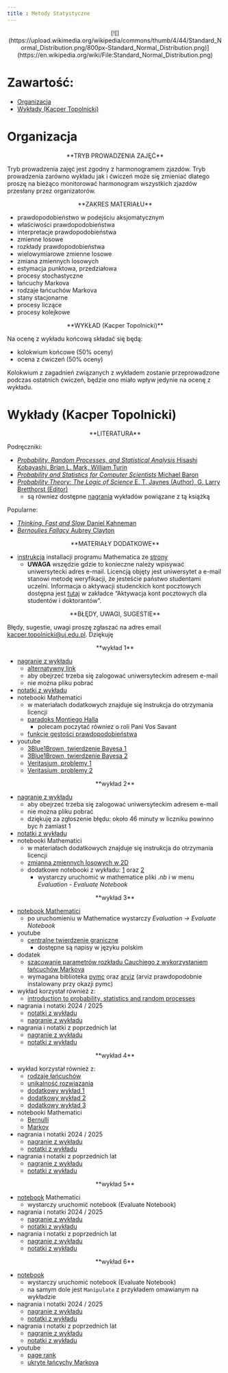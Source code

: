```yaml
---
title : Metody Statystyczne
---
```


<center>
[![](https://upload.wikimedia.org/wikipedia/commons/thumb/4/44/Standard_Normal_Distribution.png/800px-Standard_Normal_Distribution.png)](https://en.wikipedia.org/wiki/File:Standard_Normal_Distribution.png)
</center>



# Zawartość:

* [Organizacja](#organizacja)
* [Wykłady (Kacper Topolnicki)](#wykłady-kacper-topolnicki)



# Organizacja

<center>
**TRYB PROWADZENIA ZAJĘĆ**
</center>

Tryb prowadzenia zajęć jest zgodny z harmonogramem zjazdów. 
Tryb prowadzenia zarówno wykładu jak i ćwiczeń 
może się zmieniać dlatego proszę na bieżąco
monitorować harmonogram 
wszystkich zjazdów przesłany przez organizatorów.

<center>
**ZAKRES MATERIAŁU**
</center>

- prawdopodobieństwo w podejściu aksjomatycznym
- właściwości prawdopodobieństwa
- interpretacje prawdopodobieństwa
- zmienne losowe
- rozkłady prawdopodobieństwa
- wielowymiarowe zmienne losowe
- zmiana zmiennych losowych
- estymacja punktowa, przedziałowa
- procesy stochastyczne
- łańcuchy Markova
- rodzaje łańcuchów Markova
- stany stacjonarne
- procesy liczące
- procesy kolejkowe

<center>
**WYKŁAD (Kacper Topolnicki)**
</center>

Na ocenę z wykładu końcową składać się będą:

- kolokwium końcowe (50% oceny)
- ocena z ćwiczeń (50% oceny)

Kolokwium z zagadnień związanych z wykładem zostanie przeprowadzone podczas ostatnich ćwiczeń, 
będzie ono miało wpływ jedynie na ocenę z wykładu.




# Wykłady (Kacper Topolnicki)

<center>
**LITERATURA**
</center>

Podręczniki:

- [*Probability, Random Processes, and Statistical Analysis* Hisashi Kobayashi, Brian L. Mark, William Turin](https://www.cambridge.org/core/books/probability-random-processes-and-statistical-analysis/1909C657E4758038B54C4235B3AD0FDF)
- [*Probability and Statistics for Computer Scientists* Michael Baron](https://www.routledge.com/Probability-and-Statistics-for-Computer-Scientists/Baron/p/book/9781138044487)
- [*Probability Theory: The Logic of Science*  E. T. Jaynes (Author), G. Larry Bretthorst (Editor)](https://www.amazon.com/Probability-Theory-Science-T-Jaynes/dp/0521592712)
  - są równiez dostępne  [nagrania](https://youtube.com/playlist?list=PL9v9IXDsJkktefQzX39wC2YG07vw7DsQ_&si=SYkFZQd4WvUxzdRC) wykładów powiązane z tą książką

Popularne:

- [*Thinking, Fast and Slow* Daniel Kahneman](https://en.wikipedia.org/wiki/Thinking,_Fast_and_Slow)
- [*Bernoulies Fallacy* Aubrey Clayton](https://www.amazon.com/Bernoullis-Fallacy-Statistical-Illogic-Science/dp/0231199945)

<center>
**MATERIAŁY DODATKOWE**
</center>

- [instrukcja](https://fais.uj.edu.pl/documents/41628/5097967/OprogramowanieMathematica_na_Uniwersytecie_Jagiello%C5%84skim_2018.pdf/eca91225-a7c0-48fb-94a9-a08553de7fd7) installacji programu Mathematica
  ze [strony](https://fais.uj.edu.pl/dla-studentow/studia-z-mathematica)
  - **UWAGA** wszędzie gdzie to konieczne należy wpisywać uniwersytecki adres e-mail. Licencją objęty jest uniwersytet a e-mail stanowi metodę weryfikacji, że jesteście państwo studentami uczelni. Informacja o aktywacji studenckich kont pocztowych dostępna jest [tutaj](https://pomocit.uj.edu.pl/poczta_studenci) 
    w zakładce “Aktywacja kont pocztowych dla studentów i doktorantów”.

<center>
**BŁĘDY, UWAGI, SUGESTIE**
</center>

Błędy, sugestie, uwagi proszę zgłaszać na adres email [kacper.topolnicki@uj.edu.pl](mailto:kacper.topolnicki@uj.edu.pl). Dziękuję

<center>
**wykład 1**
</center>

- [nagranie z wykładu](https://ujchmura-my.sharepoint.com/:v:/r/personal/kacper_topolnicki_uj_edu_pl/Documents/new_r/1-2023-10-14_08.26.32.mp4?csf=1&web=1&nav=eyJyZWZlcnJhbEluZm8iOnsicmVmZXJyYWxBcHAiOiJPbmVEcml2ZUZvckJ1c2luZXNzIiwicmVmZXJyYWxBcHBQbGF0Zm9ybSI6IldlYiIsInJlZmVycmFsTW9kZSI6InZpZXciLCJyZWZlcnJhbFZpZXciOiJNeUZpbGVzTGlua0RpcmVjdCJ9fQ&e=seN91E)
  - [alternatywny link](https://ujchmura-my.sharepoint.com/:v:/g/personal/kacper_topolnicki_uj_edu_pl/Ef98TsOBH21EpOW7a_Y-FnoB2BrPmXaKqZDP0Q-U2rZ4Lw)
  - aby obejrzeć trzeba się zalogować uniwersyteckim adresem e-mail
  - nie można pliku pobrać
- [notatki z wykładu](./start/pl/010_Nauczanie/005_Metody_Statystyczne/010_Wykłady_(Kacper_Topolnicki)/1.pdf)
- notebooki Mathematici
  - w materiałach dodatkowych znajduje się instrukcja do otrzymania licencji
  - [paradoks Montiego Halla](./start/pl/010_Nauczanie/005_Metody_Statystyczne/010_Wykłady_(Kacper_Topolnicki)/monty_hall.nb)
    - polecam poczytać równiez o roli Pani Vos Savant
  - [funkcje gęstości prawdopodobieństwa](./start/pl/010_Nauczanie/005_Metody_Statystyczne/010_Wykłady_(Kacper_Topolnicki)/fgp.nb)
- youtube
  - [3Blue1Brown, twierdzenie Bayesa 1](https://youtu.be/U_85TaXbeIo?si=SMrmKcbswmv4Lb71)
  - [3Blue1Brown, twierdzenie Bayesa 2](https://youtu.be/HZGCoVF3YvM?si=d1c0Pb1I9AgZLq_d)
  - [Veritasium, problemy 1](https://youtu.be/R13BD8qKeTg?si=wQyXEI_Yrd1VGhzJ)
  - [Veritasium, problemy 2](https://youtu.be/42QuXLucH3Q?si=Ruep1yX8AQ0pFfDl)

<center>
**wykład 2**
</center>

- [nagranie z wykładu](https://ujchmura-my.sharepoint.com/:v:/g/personal/kacper_topolnicki_uj_edu_pl/ERySq4MiHk9FmpQjtBUGmqIBrrEig1invy6xg9ZHyT4f_Q)
  - aby obejrzeć trzeba się zalogować uniwersyteckim adresem e-mail
  - nie można pliku pobrać
  - dziękuję za zgłoszenie błędu: około 46 minuty w liczniku powinno byc $h$ zamiast $1$
- [notatki z wykładu](./start/pl/010_Nauczanie/005_Metody_Statystyczne/010_Wykłady_(Kacper_Topolnicki)/2.pdf)
- notebooki Mathematici
  - w materiałach dodatkowych znajduje się instrukcja do otrzymania licencji
  - [zmianna zmiennych losowych w 2D](./start/pl/010_Nauczanie/005_Metody_Statystyczne/010_Wykłady_(Kacper_Topolnicki)/examples2.nb) 
  - dodatkowe notebooki z wykładu: [1](./start/pl/010_Nauczanie/005_Metody_Statystyczne/010_Wykłady_(Kacper_Topolnicki)/examples.nb) oraz [2](./start/pl/010_Nauczanie/005_Metody_Statystyczne/010_Wykłady_(Kacper_Topolnicki)/examples1.nb)
    - wystarczy uruchomić w mathematice pliki *.nb* i w menu *Evaluation - Evaluate Notebook*

<center>
**wykład 3**
</center>

- [notebook Mathematici](./start/pl/010_Nauczanie/005_Metody_Statystyczne/010_Wykłady_(Kacper_Topolnicki)/05_12_2020.nb)
  - po uruchomieniu w Mathematice wystarczy *Evaluation -> Evaluate Notebook*
- youtube
  - [centralne twierdzenie graniczne](https://youtu.be/zeJD6dqJ5lo?si=d1smDc3LzV7_uzhA)
    - dostępne są napisy w języku polskim
- dodatek
  - [szacowanie parametrów rozkładu Cauchiego z wykorzystaniem łańcuchów Markova](./start/pl/010_Nauczanie/005_Metody_Statystyczne/010_Wykłady_(Kacper_Topolnicki)/cauchy_pymc.py)
  - wymagana biblioteka [pymc](https://www.pymc.io/welcome.html) oraz [arviz](https://python.arviz.org/en/stable/) 
    (arviz prawdopodobnie instalowany przy okazji pymc)
- wykład korzystał również z:
  - [introduction to probability, statistics and random processes](https://www.probabilitycourse.com/)
- nagrania i notatki 2024 / 2025
  - [notatki z wykładu](./start/pl/010_Nauczanie/005_Metody_Statystyczne/010_Wykłady_(Kacper_Topolnicki)/ms_3_2024_2025.pdf)
  - [nagranie z wykładu](https://ujchmura.sharepoint.com/:v:/t/Section_578887_1/ETvhowl_ATJFtdr8u9hQPIYBl0fLkqByr8SkHLisdMi_YQ?e=nVGIbP&nav=eyJyZWZlcnJhbEluZm8iOnsicmVmZXJyYWxBcHAiOiJTdHJlYW1XZWJBcHAiLCJyZWZlcnJhbFZpZXciOiJTaGFyZURpYWxvZy1MaW5rIiwicmVmZXJyYWxBcHBQbGF0Zm9ybSI6IldlYiIsInJlZmVycmFsTW9kZSI6InZpZXcifX0%3D)
- nagrania i notatki z poprzednich lat
  - [nagranie z wykładu](https://ujchmura-my.sharepoint.com/:v:/g/personal/kacper_topolnicki_uj_edu_pl/EdR3X9a13fxNhbFXGGwTI9sBFe_yGXrUM5M15T8yQN8dRg?e=dHChaG)
    <!--- - jest kilka rzeczy do dodania dlatego zrobimy krótkie spotkanie na Ms Teams (nagramy i umieszczę tutaj) --->
  - [notatki z wykładu](./start/pl/010_Nauczanie/005_Metody_Statystyczne/010_Wykłady_(Kacper_Topolnicki)/wyklad_3.pdf)

<center>
**wykład 4**
</center>

- wykład korzystał również z:
  - [rodzaje łańcuchów](http://wwwf.imperial.ac.uk/~ejm/M3S4/NOTES3.pdf)
  - [unikalność rozwiązania](http://www.stat.yale.edu/~jtc5/251/readings/Basics%20of%20Applied%20Stochastic%20Processes_Serfozo.pdf) 
  - [dodatkowy wykład 1](https://mast.queensu.ca/~stat455/lecturenotes/set3.pdf)
  - [dodatkowy wykład 2](https://siamak.isoperimetric.info/teaching/markov/files/equilibrium-2.pdf)
  - [dodatkowy wykład 3](http://math.uchicago.edu/~may/REU2017/REUPapers/Freedman.pdf)
- notebooki Mathematici 
  - [Bernulli](./start/pl/010_Nauczanie/005_Metody_Statystyczne/010_Wykłady_(Kacper_Topolnicki)/20_12_2020.nb)
  - [Markov](./start/pl/010_Nauczanie/005_Metody_Statystyczne/010_Wykłady_(Kacper_Topolnicki)/20_12_2020_1.nb)
- nagrania i notatki 2024 / 2025
  - [nagranie z wykładu](https://ujchmura.sharepoint.com/:v:/t/Section_578887_1/EfPXwEXTyeNPixAZkLx23r0BKni2JWSGYCwhMweqgtUeEg?e=0ksFTj&nav=eyJyZWZlcnJhbEluZm8iOnsicmVmZXJyYWxBcHAiOiJTdHJlYW1XZWJBcHAiLCJyZWZlcnJhbFZpZXciOiJTaGFyZURpYWxvZy1MaW5rIiwicmVmZXJyYWxBcHBQbGF0Zm9ybSI6IldlYiIsInJlZmVycmFsTW9kZSI6InZpZXcifX0%3D)
  - [notatki z wykładu](./start/pl/010_Nauczanie/005_Metody_Statystyczne/010_Wykłady_(Kacper_Topolnicki)/ms_4_2024_2025.pdf)
- nagrania i notatki z poprzednich lat
  - [nagranie z wykładu](https://ujchmura-my.sharepoint.com/:v:/g/personal/kacper_topolnicki_uj_edu_pl/ERUnK5HhpQRJm6vAz1wvIOMB-dV6CH8OmZU7TyFEcU40iQ?e=PbtAyF)
  - [notatki z wykładu](./start/pl/010_Nauczanie/005_Metody_Statystyczne/010_Wykłady_(Kacper_Topolnicki)/20_12_2020.pdf)

<center>
**wykład 5**
</center>

- [notebook](./start/pl/010_Nauczanie/005_Metody_Statystyczne/010_Wykłady_(Kacper_Topolnicki)/autocorrelation.nb) Mathematici 
  - wystarczy uruchomić notebook (Evaluate Notebook)
- nagrania i notatki 2024 / 2025
  - [nagranie z wykładu](https://ujchmura.sharepoint.com/:v:/t/Section_578887_1/EfffCsPo0oxJmQhYtwtupZgBMPfJoOsQcVX_lStrEVbi1g?e=S4EBBr&nav=eyJyZWZlcnJhbEluZm8iOnsicmVmZXJyYWxBcHAiOiJTdHJlYW1XZWJBcHAiLCJyZWZlcnJhbFZpZXciOiJTaGFyZURpYWxvZy1MaW5rIiwicmVmZXJyYWxBcHBQbGF0Zm9ybSI6IldlYiIsInJlZmVycmFsTW9kZSI6InZpZXcifX0%3D)
  - [notatki z wykładu](./start/pl/010_Nauczanie/005_Metody_Statystyczne/010_Wykłady_(Kacper_Topolnicki)/2024-12-01-Note-10-25.pdf)
- nagrania i notatki z poprzednich lat
  - [nagranie z wykładu](https://ujchmura-my.sharepoint.com/:v:/g/personal/kacper_topolnicki_uj_edu_pl/ESgo0-PppftKt6oLnx4561YBeWm8hRXuTRHnwoLyscFX6w?e=35pFRC)
  - [notatki z wykładu](./start/pl/010_Nauczanie/005_Metody_Statystyczne/010_Wykłady_(Kacper_Topolnicki)/wyklad_5.pdf)

<center>
**wykład 6**
</center>

- [notebook](./start/pl/010_Nauczanie/005_Metody_Statystyczne/010_Wykłady_(Kacper_Topolnicki)/infiniteMatrix.nb)
  - wystarczy uruchomić notebook (Evaluate Notebook)
  - na samym dole jest `Manipulate` z przykładem omawianym na wykładzie
- nagrania i notatki 2024 / 2025
  - [nagranie z wykładu](https://ujchmura.sharepoint.com/:v:/t/Section_578887_1/EV6j5NI84vBEtgVF6iWNzngBXNkr5GCGZXAw4vpMplybAA?e=88wpyX&nav=eyJyZWZlcnJhbEluZm8iOnsicmVmZXJyYWxBcHAiOiJTdHJlYW1XZWJBcHAiLCJyZWZlcnJhbFZpZXciOiJTaGFyZURpYWxvZy1MaW5rIiwicmVmZXJyYWxBcHBQbGF0Zm9ybSI6IldlYiIsInJlZmVycmFsTW9kZSI6InZpZXcifX0%3D)
  - [notatki z wykładu](./start/pl/010_Nauczanie/005_Metody_Statystyczne/010_Wykłady_(Kacper_Topolnicki)/2024-12-01-Note-12-02.pdf)
- nagrania i notatki z poprzednich lat
  - [nagranie z wykładu](https://ujchmura-my.sharepoint.com/:v:/g/personal/kacper_topolnicki_uj_edu_pl/EW8XbmsK2HdMjL2rzV3EdqsBiiJgUB0z9pwQ0bko0tz09g?e=6ogGLi)
  - [notatki z wykładu](./start/pl/010_Nauczanie/005_Metody_Statystyczne/010_Wykłady_(Kacper_Topolnicki)/W6.pdf)
- youtube
  - [page rank](https://youtu.be/JGQe4kiPnrU?si=xTis4SE0u9s5rjMR)
  - [ukryte łańcychy Markova](https://youtu.be/RWkHJnFj5rY?si=RaE37GDhbJLC40cd)

